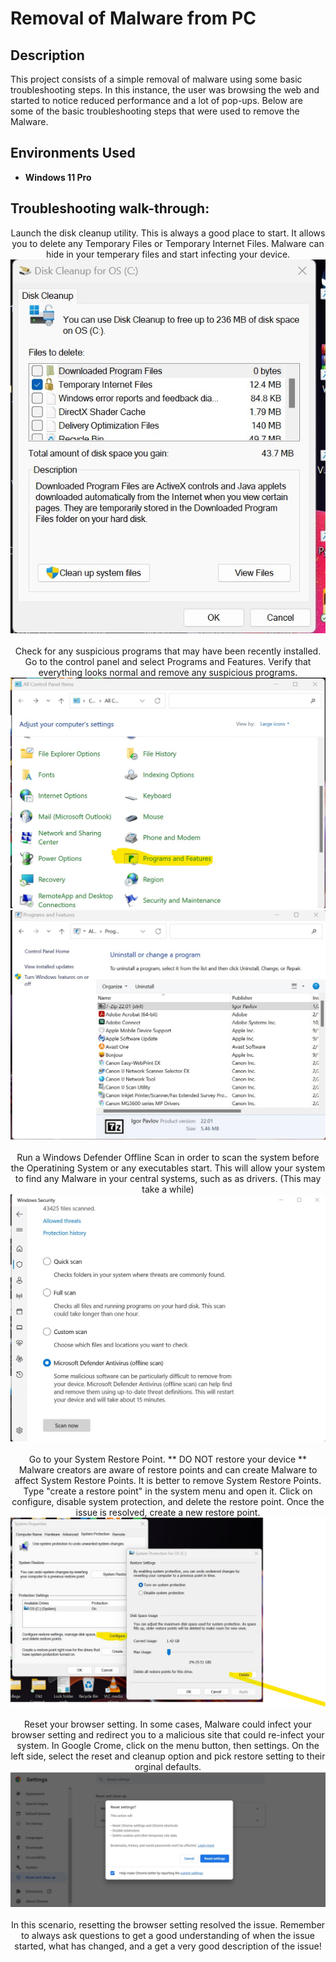 <h1>Removal of Malware from PC</h1>



<h2>Description</h2>
This project consists of a simple removal of malware using some basic troubleshooting steps. In this instance, the user was browsing the web and started to notice reduced performance and a lot of pop-ups. Below are some of the basic troubleshooting steps that were used to remove the Malware.
<br />




<h2>Environments Used </h2>

- <b>Windows 11 Pro</b> 

<h2>Troubleshooting walk-through:</h2>

<p align="center">
Launch the disk cleanup utility. This is always a good place to start. It allows you to delete any Temporary Files or Temporary Internet Files. Malware can hide in your temperary files and start infecting your device. <br/>
<img src="https://github.com/Rastallworth1/Malware-Trouble-Shooting/blob/main/Screenshot%20disk%20clean%20up.jpg"/>
<br />


<br />
Check for any suspicious programs that may have been recently installed. Go to the control panel and select Programs and Features. Verify that everything looks normal and remove any suspicious programs.   <br/>
<img src="https://github.com/Rastallworth1/Malware-Trouble-Shooting/blob/main/Troubleshooting_Programs%20and%20Feat.jpg"/>
<br />
<img src="https://github.com/Rastallworth1/Malware-Trouble-Shooting/blob/main/Remove%20program.jpg"/>
<br />


<br />
Run a Windows Defender Offline Scan in order to scan the system before the Operatining System or any executables start. This will allow your system to find any Malware in your central systems, such as as drivers. (This may take a while)  <br/>
<img src="https://github.com/Rastallworth1/Malware-Trouble-Shooting/blob/main/offline%20scan.jpg"/>
<br />


<br />
Go to your System Restore Point. ** DO NOT restore your device ** Malware creators are aware of restore points and can create Malware to affect System Restore Points. It is better to remove System Restore Points. Type "create a restore point" in the system menu and open it. Click on configure, disable system protection, and delete the restore point. Once the issue is resolved, create a new restore point.  <br/>
<img src="https://github.com/Rastallworth1/Malware-Trouble-Shooting/blob/main/Restore%20Point.jpg"/>
<br />


<br />
Reset your browser setting. In some cases, Malware could infect your browser setting and redirect you to a malicious site that could re-infect your system. In Google Crome, click on the menu button, then settings. On the left side, select the reset and cleanup option and pick restore setting to their orginal defaults.  <br/>
<img src="https://github.com/Rastallworth1/Malware-Trouble-Shooting/blob/main/Reset%20Browser.jpg"/>
<br />


<br />
In this scenario, resetting the browser setting resolved the issue. Remember to always ask questions to get a good understanding of when the issue started, what has changed, and a get a very good description of the issue!  <br/>






